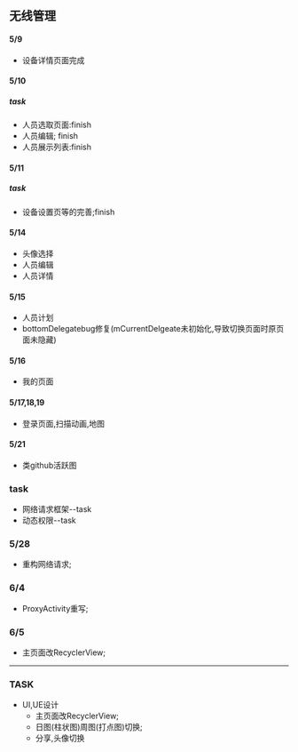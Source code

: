 ## 无线管理

#### 5/9
* 设备详情页面完成

#### 5/10
##### task
 * 人员选取页面:finish
 * 人员编辑; finish
 * 人员展示列表:finish
 
 #### 5/11
 ##### task
 * 设备设置页等的完善;finish
 
 #### 5/14
 * 头像选择
 * 人员编辑
 * 人员详情
 
 #### 5/15
 * 人员计划
 * bottomDelegatebug修复(mCurrentDelgeate未初始化,导致切换页面时原页面未隐藏)
 
 #### 5/16
 * 我的页面
 
 #### 5/17,18,19 
 * 登录页面,扫描动画,地图
 
 #### 5/21
 * 类github活跃图
 ### task
 * 网络请求框架--task
 * 动态权限--task
 
 ### 5/28
 * 重构网络请求;
 
 ### 6/4
  * ProxyActivity重写;
  
  ### 6/5
   * 主页面改RecyclerView;
 ---
 ### TASK
 * UI,UE设计 
    * 主页面改RecyclerView;
    * 日图(柱状图)周图(打点图)切换;
    * 分享,头像切换
